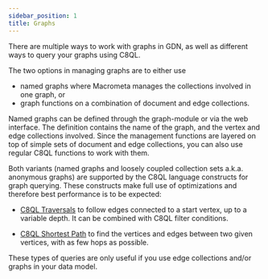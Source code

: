 ```yaml
---
sidebar_position: 1
title: Graphs
---
```


There are multiple ways to work with graphs in GDN, as well as different ways to query your graphs using C8QL.

The two options in managing graphs are to either use

- named graphs where Macrometa manages the collections involved in one graph, or
- graph functions on a combination of document and edge collections.

Named graphs can be defined through the graph-module or via the web interface. The definition contains the name of the graph, and the vertex and edge collections involved. Since the management functions are layered on top of simple sets of document and edge collections, you can also use regular C8QL functions to work with them.

Both variants (named graphs and loosely coupled collection sets a.k.a. anonymous graphs) are supported by the C8QL language constructs for graph querying. These constructs make full use of optimizations and therefore best performance is to be expected:

- [C8QL Traversals](traversal-queries/) to follow edges connected to a start vertex, up to a variable depth. It can be combined with C8QL filter conditions.

- [C8QL Shortest Path](shortest-path.md) to find the vertices and edges between two given vertices, with as few hops as possible.

These types of queries are only useful if you use edge collections and/or graphs in your data model.
